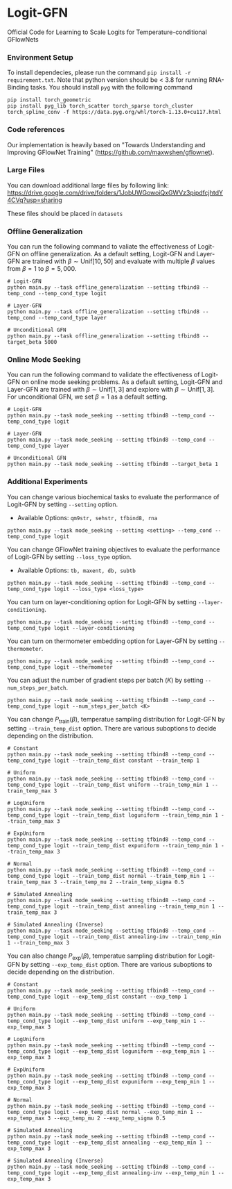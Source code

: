 # Logit-GFN
Official Code for Learning to Scale Logits for Temperature-conditional GFlowNets

### Environment Setup
To install dependecies, please run the command `pip install -r requirement.txt`.
Note that python version should be < 3.8 for running RNA-Binding tasks. You should install `pyg` with the following command
```
pip install torch_geometric
pip install pyg_lib torch_scatter torch_sparse torch_cluster torch_spline_conv -f https://data.pyg.org/whl/torch-1.13.0+cu117.html
```

### Code references
Our implementation is heavily based on "Towards Understanding and Improving GFlowNet Training" (https://github.com/maxwshen/gflownet). 

### Large Files

You can download additional large files by following link: https://drive.google.com/drive/folders/1JobUWGowoiQxGWVz3pipdfcjhtdY4CVq?usp=sharing

These files should be placed in `datasets`

### Offline Generalization
You can run the following command to valiate the effectiveness of Logit-GFN on offline generalization. As a default setting, Logit-GFN and Layer-GFN are trained with $\beta\sim\text{Unif}[10, 50]$ and evaluate with multiple $\beta$ values from $\beta=1$ to $\beta=5,000$.
```
# Logit-GFN
python main.py --task offline_generalization --setting tfbind8 --temp_cond --temp_cond_type logit

# Layer-GFN
python main.py --task offline_generalization --setting tfbind8 --temp_cond --temp_cond_type layer

# Unconditional GFN
python main.py --task offline_generalization --setting tfbind8 --target_beta 5000
```

### Online Mode Seeking
You can run the following command to validate the effectiveness of Logit-GFN on online mode seeking problems. As a default setting, Logit-GFN and Layer-GFN are trained with $\beta\sim\text{Unif}[1, 3]$ and explore with $\beta\sim\text{Unif}[1, 3]$. For unconditional GFN, we set $\beta=1$ as a default setting.
```
# Logit-GFN
python main.py --task mode_seeking --setting tfbind8 --temp_cond --temp_cond_type logit

# Layer-GFN
python main.py --task mode_seeking --setting tfbind8 --temp_cond --temp_cond_type layer

# Unconditional GFN
python main.py --task mode_seeking --setting tfbind8 --target_beta 1
```

### Additional Experiments
You can change various biochemical tasks to evaluate the performance of Logit-GFN by setting `--setting` option.
- Available Options: `qm9str, sehstr, tfbind8, rna`
```
python main.py --task mode_seeking --setting <setting> --temp_cond --temp_cond_type logit
```

You can change GFlowNet training objectives to evaluate the performance of Logit-GFN by setting `--loss_type` option.
- Available Options: `tb, maxent, db, subtb`
```
python main.py --task mode_seeking --setting tfbind8 --temp_cond --temp_cond_type logit --loss_type <loss_type>
```

You can turn on layer-conditioning option for Logit-GFN by setting `--layer-conditioning`.
```
python main.py --task mode_seeking --setting tfbind8 --temp_cond --temp_cond_type logit --layer-conditioning
```

You can turn on thermometer embedding option for Layer-GFN by setting `--thermometer`.
```
python main.py --task mode_seeking --setting tfbind8 --temp_cond --temp_cond_type logit --thermometer
```

You can adjust the number of gradient steps per batch ($K$) by setting `--num_steps_per_batch`.
```
python main.py --task mode_seeking --setting tfbind8 --temp_cond --temp_cond_type logit --num_steps_per_batch <K>
```

You can change $P_{\text{train}}(\beta)$, temperatue sampling distribution for Logit-GFN by setting `--train_temp_dist` option. There are various suboptions to decide depending on the distribution.
```
# Constant
python main.py --task mode_seeking --setting tfbind8 --temp_cond --temp_cond_type logit --train_temp_dist constant --train_temp 1

# Uniform
python main.py --task mode_seeking --setting tfbind8 --temp_cond --temp_cond_type logit --train_temp_dist uniform --train_temp_min 1 --train_temp_max 3

# LogUniform
python main.py --task mode_seeking --setting tfbind8 --temp_cond --temp_cond_type logit --train_temp_dist loguniform --train_temp_min 1 --train_temp_max 3

# ExpUniform
python main.py --task mode_seeking --setting tfbind8 --temp_cond --temp_cond_type logit --train_temp_dist expuniform --train_temp_min 1 --train_temp_max 3

# Normal
python main.py --task mode_seeking --setting tfbind8 --temp_cond --temp_cond_type logit --train_temp_dist normal --train_temp_min 1 --train_temp_max 3 --train_temp_mu 2 --train_temp_sigma 0.5

# Simulated Annealing
python main.py --task mode_seeking --setting tfbind8 --temp_cond --temp_cond_type logit --train_temp_dist annealing --train_temp_min 1 --train_temp_max 3

# Simulated Annealing (Inverse)
python main.py --task mode_seeking --setting tfbind8 --temp_cond --temp_cond_type logit --train_temp_dist annealing-inv --train_temp_min 1 --train_temp_max 3
```

You can also change $P_{\text{exp}}(\beta)$, temperatue sampling distribution for Logit-GFN by setting `--exp_temp_dist` option. There are various suboptions to decide depending on the distribution.
```
# Constant
python main.py --task mode_seeking --setting tfbind8 --temp_cond --temp_cond_type logit --exp_temp_dist constant --exp_temp 1

# Uniform
python main.py --task mode_seeking --setting tfbind8 --temp_cond --temp_cond_type logit --exp_temp_dist uniform --exp_temp_min 1 --exp_temp_max 3

# LogUniform
python main.py --task mode_seeking --setting tfbind8 --temp_cond --temp_cond_type logit --exp_temp_dist loguniform --exp_temp_min 1 --exp_temp_max 3

# ExpUniform
python main.py --task mode_seeking --setting tfbind8 --temp_cond --temp_cond_type logit --exp_temp_dist expuniform --exp_temp_min 1 --exp_temp_max 3

# Normal
python main.py --task mode_seeking --setting tfbind8 --temp_cond --temp_cond_type logit --exp_temp_dist normal --exp_temp_min 1 --exp_temp_max 3 --exp_temp_mu 2 --exp_temp_sigma 0.5

# Simulated Annealing
python main.py --task mode_seeking --setting tfbind8 --temp_cond --temp_cond_type logit --exp_temp_dist annealing --exp_temp_min 1 --exp_temp_max 3

# Simulated Annealing (Inverse)
python main.py --task mode_seeking --setting tfbind8 --temp_cond --temp_cond_type logit --exp_temp_dist annealing-inv --exp_temp_min 1 --exp_temp_max 3
```
